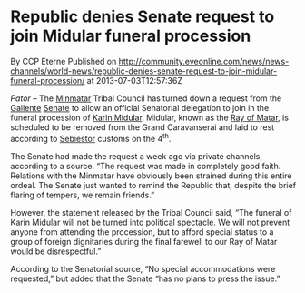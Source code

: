 # Republic denies Senate request to join Midular funeral procession
By CCP Eterne
Published on http://community.eveonline.com/news/news-channels/world-news/republic-denies-senate-request-to-join-midular-funeral-procession/ at 2013-07-03T12:57:36Z

_Pator –_ The [Minmatar](https://wiki.eveonline.com/en/wiki/Minmatar) Tribal Council has turned down a request from the [Gallente](https://wiki.eveonline.com/en/wiki/Gallente) [Senate](https://wiki.eveonline.com/en/wiki/Senate) to allow an official Senatorial delegation to join in the funeral procession of [Karin Midular](https://wiki.eveonline.com/en/wiki/Midular). Midular, known as the [Ray of Matar](https://wiki.eveonline.com/en/wiki/Voluval), is scheduled to be removed from the Grand Caravanserai and laid to rest according to [Sebiestor](https://wiki.eveonline.com/en/wiki/Sebiestor) customs on the 4<sup>th</sup>.

The Senate had made the request a week ago via private channels, according to a source. “The request was made in completely good faith. Relations with the Minmatar have obviously been strained during this entire ordeal. The Senate just wanted to remind the Republic that, despite the brief flaring of tempers, we remain friends.”

However, the statement released by the Tribal Council said, “The funeral of Karin Midular will not be turned into political spectacle. We will not prevent anyone from attending the procession, but to afford special status to a group of foreign dignitaries during the final farewell to our Ray of Matar would be disrespectful.”

According to the Senatorial source, “No special accommodations were requested,” but added that the Senate “has no plans to press the issue.”

